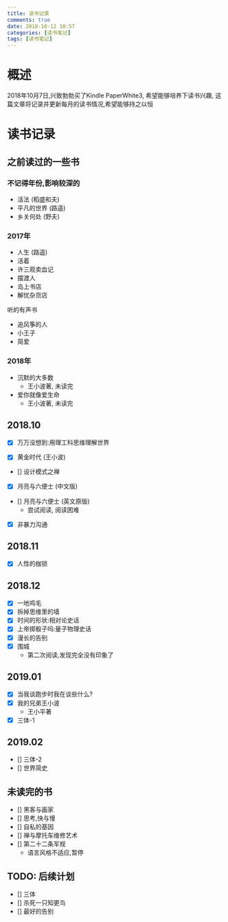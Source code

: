 ```yaml
---
title: 读书记录
comments: true
date: 2018-10-12 10:57
categories: [读书笔记]
tags: [读书笔记]
---
```


# 概述

2018年10月7日,兴致勃勃买了Kindle PaperWhite3, 希望能够培养下读书兴趣, 这篇文章将记录并更新每月的读书情况,希望能够持之以恒

# 读书记录

## 之前读过的一些书

### 不记得年份,影响较深的
- 活法 (稻盛和夫)
- 平凡的世界 (路遥)
- 乡关何处 (野夫)

### 2017年
- 人生 (路遥)
- 活着
- 许三观卖血记
- 摆渡人
- 岛上书店
- 解忧杂货店

听的有声书
- 追风筝的人
- 小王子
- 简爱

### 2018年
- 沉默的大多数
  - 王小波著, 未读完
- 爱你就像爱生命
  - 王小波著, 未读完


## 2018.10

- [x] 万万没想到:用理工科思维理解世界 

- [x] 黄金时代 (王小波)

- [] 设计模式之禅

- [x] 月亮与六便士 (中文版)

- [] 月亮与六便士 (英文原版)
  - 尝试阅读, 阅读困难

- [x] 非暴力沟通


## 2018.11 

- [x] 人性的枷锁

## 2018.12 

- [x] 一地鸡毛
- [x] 拆掉思维里的墙
- [x] 时间的形状:相对论史话
- [x] 上帝掷骰子吗:量子物理史话
- [x] 漫长的告别
- [x] 围城
  - 第二次阅读,发现完全没有印象了

## 2019.01
- [x] 当我谈跑步时我在谈些什么?
- [x] 我的兄弟王小波
  - 王小平著
- [x] 三体-1

## 2019.02
- [] 三体-2
- [] 世界简史


## 未读完的书
- [] 黑客与画家
- [] 思考,快与慢
- [] 自私的基因
- [] 禅与摩托车维修艺术
- [] 第二十二条军规
  - 语言风格不适应,暂停

## TODO: 后续计划

- [] 三体
- [] 杀死一只知更鸟
- [] 最好的告别
